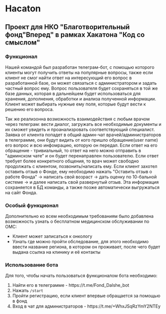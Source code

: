 # Hacaton
 <h2>Проект для НКО "Благотворительный фонд"Вперед" в рамках Хакатона "Код со смыслом"</h2>
 <h3>Функционал</h3>
Нашей командой был разработан телеграм-бот, с помощью которого клиенты могут получить ответы на популярные вопросы, также если клиент не смог найти ответ на интересующий его вопрос в разработанной базе, он может связаться с администратором и задать частный вопрос ему. Вопрос пользователя будет сохраняться в той же базе данных, которая в дальнейшем будет использоваться для хранения, дополнения, обработки и анализа полученной информации. Клиент может выбирать нужные ему поля, которые будут вести к решению его вопроса.
    
Так же реализонна возможность взаимодействия с любым врачом через телеграм: вести диалог, загружать все необходимые документы и их сможет увидеть и проанализровать соответствующий специалист. Заявка от клиента попадет в общий админ-чат врачей/администраторов в телеграмме, они будут видить от кого пришло обращение(user name) его вопрос и всю инфомрацию, которую он передал. Если ответ на его обращение - тривиальный, то ответ на него можно отправить в "админском чате" и он будет перенаправлен пользователю. Если ответ требует более конкретного общения, то врач может свободно продолжать с клиентом, позвонить/написать ему. 
Если клиент захотел оставить отзыв о Фонде, ему необходимо нажать "Оставить отзыв о работе Фонда" -> написать свой возраст -> дать оценку по 10-бальной системе -> и далее написать свой развернутый отзыв. Эта информация сохраняется в БД команды, а также позже автоматически выгружаться на сайт Фонда.
 
 
<h3>Особый функционал</h3>
Дополнительно ко всем необходимым требованиям было добавлена возможность узнать о бесплатном медицинском обслуживании по ОМС:
<ul>
  <li>Клиент может записаться к онкологу</li>
  <li>Узнать где можно пройти обследование, для этого необходимо ввести название региона, в котором он проживает, после чего будет выдана ссылка на клинику и её контакты</li>
</ul>

<h3>Использование бота</h3>
Для того, чтобы начать пользоваться функционалом бота необходимо:
<ol>
 <li>Найти его в телеграмме - https://t.me/Fond_Dalshe_bot</li>
 <li>Нажать <code>/start</code></li>
 <li>Пройти регистрацию, если клиент впервые обращается за помощью в фонд</li>
 <li>Вход в чат для администраторов - https://t.me/+WhxJSqRzYmY2NTEy</li>
</ol>


 

